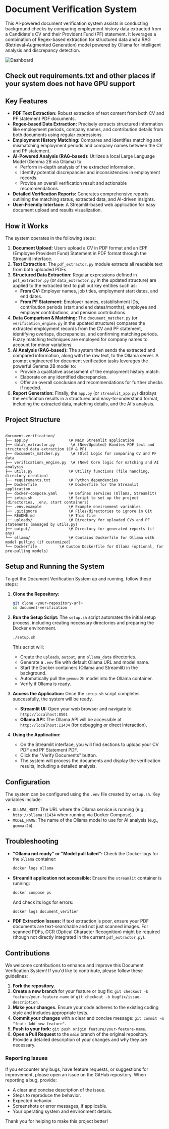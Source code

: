 # Document Verification System

This AI-powered document verification system assists in conducting background checks by comparing employment history data extracted from a Candidate's CV and their Provident Fund (PF) statement. It leverages a combination of Regex-based extraction for structured data and a RAG (Retrieval-Augmented Generation) model powered by Ollama for intelligent analysis and discrepancy detection.

![Dashboard](images/dashboard.png)

## Check out requirements.txt and other places if your system does not have GPU support

## Key Features

* **PDF Text Extraction:** Robust extraction of text content from both CV and PF statement PDF documents.
* **Regex-based Data Extraction:** Precisely extracts structured information like employment periods, company names, and contribution details from both documents using regular expressions.
* **Employment History Matching:** Compares and identifies matching and mismatching employment periods and company names between the CV and PF statement.
* **AI-Powered Analysis (RAG-based):** Utilizes a local Large Language Model (Gemma 2B via Ollama) to:
    * Perform in-depth analysis of the extracted information.
    * Identify potential discrepancies and inconsistencies in employment records.
    * Provide an overall verification result and actionable recommendations.
* **Detailed Verification Reports:** Generates comprehensive reports outlining the matching status, extracted data, and AI-driven insights.
* **User-Friendly Interface:** A Streamlit-based web application for easy document upload and results visualization.

## How it Works

The system operates in the following steps:

1.  **Document Upload:** Users upload a CV in PDF format and an EPF (Employee Provident Fund) Statement in PDF format through the Streamlit interface.
2.  **Text Extraction:** The `pdf_extractor.py` module extracts all readable text from both uploaded PDFs.
3.  **Structured Data Extraction:** Regular expressions defined in `pdf_extractor.py` (or `data_extractor.py` in the updated structure) are applied to the extracted text to pull out key entities such as:
    * **From CV:** Employer names, job titles, employment start dates, and end dates.
    * **From PF Statement:** Employer names, establishment IDs, contribution periods (start and end dates/months), employee and employer contributions, and pension contributions.
4.  **Data Comparison & Matching:** The `document_matcher.py` (or `verification_engine.py` in the updated structure) compares the extracted employment records from the CV and PF statement, identifying overlaps, discrepancies, and confirming matching periods. Fuzzy matching techniques are employed for company names to account for minor variations.
5.  **AI Analysis (RAG-based):** The system then sends the extracted and compared information, along with the raw text, to the Ollama server. A prompt engineered for document verification tasks leverages the powerful Gemma 2B model to:
    * Provide a qualitative assessment of the employment history match.
    * Elaborate on any identified discrepancies.
    * Offer an overall conclusion and recommendations for further checks if needed.
6.  **Report Generation:** Finally, the `app.py` (or `streamlit_app.py`) displays the verification results in a structured and easy-to-understand format, including the extracted data, matching details, and the AI's analysis.

## Project Structure

```

document-verification/
├── app.py                  \# Main Streamlit application
├── data\_extractor.py       \# (New/Updated) Handles PDF text and structured data extraction (CV & PF)
├── document\_matcher.py     \# (Old) Logic for comparing CV and PF data
├── verification\_engine.py  \# (New) Core logic for matching and AI analysis
├── utils.py                \# Utility functions (file handling, directory creation)
├── requirements.txt        \# Python dependencies
├── Dockerfile              \# Dockerfile for the Streamlit application
├── docker-compose.yaml     \# Defines services (Ollama, Streamlit)
├── setup.sh                \# Script to set up the project (directories, .env, start containers)
├── .env.example            \# Example environment variables
├── .gitignore              \# Files/directories to ignore in Git
├── README.md               \# This file
├── uploads/                \# Directory for uploaded CVs and PF statements (managed by utils.py)
├── output/                 \# Directory for generated reports (if any)
└── ollama/                 \# Contains Dockerfile for Ollama with model pulling (if customized)
└── Dockerfile          \# Custom Dockerfile for Ollama (optional, for pre-pulling models)

````

## Setup and Running the System

To get the Document Verification System up and running, follow these steps:

1.  **Clone the Repository:**
    ```bash
    git clone <your-repository-url>
    cd document-verification
    ```

2.  **Run the Setup Script:**
    The `setup.sh` script automates the initial setup process, including creating necessary directories and preparing the Docker environment.

    ```bash
    ./setup.sh
    ```
    This script will:
    * Create the `uploads`, `output`, and `ollama_data` directories.
    * Generate a `.env` file with default Ollama URL and model name.
    * Start the Docker containers (Ollama and Streamlit) in the background.
    * Automatically pull the `gemma:2b` model into the Ollama container.
    * Verify if Ollama is ready.

3.  **Access the Application:**
    Once the `setup.sh` script completes successfully, the system will be ready.

    * **Streamlit UI:** Open your web browser and navigate to `http://localhost:8501`
    * **Ollama API:** The Ollama API will be accessible at `http://localhost:11434` (for debugging or direct interaction).

4.  **Using the Application:**
    * On the Streamlit interface, you will find sections to upload your CV PDF and PF Statement PDF.
    * Click the "Verify Documents" button.
    * The system will process the documents and display the verification results, including a detailed analysis.

## Configuration

The system can be configured using the `.env` file created by `setup.sh`. Key variables include:

* `OLLAMA_HOST`: The URL where the Ollama service is running (e.g., `http://ollama:11434` when running via Docker Compose).
* `MODEL_NAME`: The name of the Ollama model to use for AI analysis (e.g., `gemma:2b`).

## Troubleshooting

* **"Ollama not ready" or "Model pull failed":** Check the Docker logs for the `ollama` container:
    ```bash
    docker logs ollama
    ```
* **Streamlit application not accessible:** Ensure the `streamlit` container is running:
    ```bash
    docker compose ps
    ```
    And check its logs for errors:
    ```bash
    docker logs document_verifier
    ```
* **PDF Extraction Issues:** If text extraction is poor, ensure your PDF documents are text-searchable and not just scanned images. For scanned PDFs, OCR (Optical Character Recognition) might be required (though not directly integrated in the current `pdf_extractor.py`).

## Contributions

We welcome contributions to enhance and improve this Document Verification System! If you'd like to contribute, please follow these guidelines:

1.  **Fork the repository.**
2.  **Create a new branch** for your feature or bug fix: `git checkout -b feature/your-feature-name` or `git checkout -b bugfix/issue-description`.
3.  **Make your changes.** Ensure your code adheres to the existing coding style and includes appropriate tests.
4.  **Commit your changes** with a clear and concise message: `git commit -m "feat: Add new feature"`.
5.  **Push to your fork:** `git push origin feature/your-feature-name`.
6.  **Open a Pull Request** to the `main` branch of the original repository. Provide a detailed description of your changes and why they are necessary.

### Reporting Issues

If you encounter any bugs, have feature requests, or suggestions for improvement, please open an issue on the GitHub repository. When reporting a bug, provide:

* A clear and concise description of the issue.
* Steps to reproduce the behavior.
* Expected behavior.
* Screenshots or error messages, if applicable.
* Your operating system and environment details.

Thank you for helping to make this project better!
